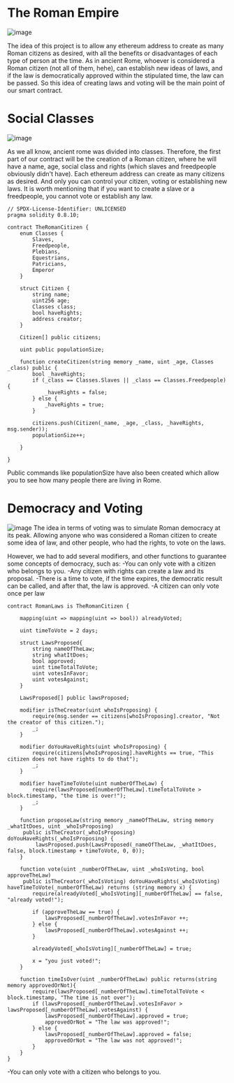 # The Roman Empire
![image](https://user-images.githubusercontent.com/101097089/160344573-329cff6c-59b0-4a86-b6b3-6915b44cfaf5.png)

The idea of this project is to allow any ethereum address to create as many Roman citizens as desired, with all the benefits or disadvantages of each type of person at the time. As in ancient Rome, whoever is considered a Roman citizen (not all of them, hehe), can establish new ideas of laws, and if the law is democratically approved within the stipulated time, the law can be passed. So this idea of creating laws and voting will be the main point of our smart contract.

# Social Classes
![image](https://user-images.githubusercontent.com/101097089/160344630-ed15dd9a-4ed9-4aac-be8b-59ae90d7502c.png)

As we all know, ancient rome was divided into classes.
Therefore, the first part of our contract will be the creation of a Roman citizen, where he will have a name, age, social class and rights (which slaves and freedpeople obviously didn't have). 
Each ethereum address can create as many citizens as desired. And only you can control your citizen, voting or establishing new laws. It is worth mentioning that if you want to create a slave or a freedpeople, you cannot vote or establish any law.

```
// SPDX-License-Identifier: UNLICENSED
pragma solidity 0.8.10;

contract TheRomanCitizen {
    enum Classes {
        Slaves,
        Freedpeople,
        Plebians,
        Equestrians,
        Patricians,
        Emperor
    }

    struct Citizen {
        string name;
        uint256 age;
        Classes class; 
        bool haveRights;
        address creator;
    }

    Citizen[] public citizens;

    uint public populationSize;

    function createCitizen(string memory _name, uint _age, Classes _class) public {
        bool _haveRights;
        if (_class == Classes.Slaves || _class == Classes.Freedpeople){
            _haveRights = false;
        } else {
            _haveRights = true;
        }
        
        citizens.push(Citizen(_name, _age, _class, _haveRights, msg.sender));
        populationSize++;

    }

}
```

Public commands like populationSize have also been created which allow you to see how many people there are living in Rome.

# Democracy and Voting
![image](https://user-images.githubusercontent.com/101097089/160381080-37d8cd60-cb1e-43d7-8a50-554c2d2005c8.png)
The idea in terms of voting was to simulate Roman democracy at its peak. Allowing anyone who was considered a Roman citizen to create some idea of law, and other people, who had the rights, to vote on the laws.

However, we had to add several modifiers, and other functions to guarantee some concepts of democracy, such as:
-You can only vote with a citizen who belongs to you.
-Any citizen with rights can create a law and its proposal.
-There is a time to vote, if the time expires, the democratic result can be called, and after that, the law is approved.
-A citizen can only vote once per law

```
contract RomanLaws is TheRomanCitizen {

    mapping(uint => mapping(uint => bool)) alreadyVoted;

    uint timeToVote = 2 days;

    struct LawsProposed{
        string nameOfTheLaw;
        string whatItDoes;
        bool approved;
        uint timeTotalToVote;
        uint votesInFavor;
        uint votesAgainst;
    }

    LawsProposed[] public lawsProposed;

    modifier isTheCreator(uint whoIsProposing) {
        require(msg.sender == citizens[whoIsProposing].creator, "Not the creator of this citizen.");
        _;
    }

    modifier doYouHaveRights(uint whoIsProposing) {
        require(citizens[whoIsProposing].haveRights == true, "This citizen does not have rights to do that");
        _;
    }

    modifier haveTimeToVote(uint numberOfTheLaw) {
        require(lawsProposed[numberOfTheLaw].timeTotalToVote > block.timestamp, "the time is over!");
        _;
    }

    function proposeLaw(string memory _nameOfTheLaw, string memory _whatItDoes, uint _whoIsProposing)
     public isTheCreator(_whoIsProposing) doYouHaveRights(_whoIsProposing) {
         lawsProposed.push(LawsProposed(_nameOfTheLaw, _whatItDoes, false, block.timestamp + timeToVote, 0, 0));
    }

    function vote(uint _numberOfTheLaw, uint _whoIsVoting, bool approveTheLaw)
     public isTheCreator(_whoIsVoting) doYouHaveRights(_whoIsVoting) haveTimeToVote(_numberOfTheLaw) returns (string memory x) {
        require(alreadyVoted[_whoIsVoting][_numberOfTheLaw] == false, "already voted!");
        
        if (approveTheLaw == true) {
            lawsProposed[_numberOfTheLaw].votesInFavor ++;
        } else {
            lawsProposed[_numberOfTheLaw].votesAgainst ++;
        }

        alreadyVoted[_whoIsVoting][_numberOfTheLaw] = true;

        x = "you just voted!";
    }

    function timeIsOver(uint _numberOfTheLaw) public returns(string memory approvedOrNot){
        require(lawsProposed[_numberOfTheLaw].timeTotalToVote < block.timestamp, "The time is not over");
        if (lawsProposed[_numberOfTheLaw].votesInFavor > lawsProposed[_numberOfTheLaw].votesAgainst) {
            lawsProposed[_numberOfTheLaw].approved = true;
            approvedOrNot = "The law was approved!";
        } else {
            lawsProposed[_numberOfTheLaw].approved = false;
            approvedOrNot = "The law was not approved!";
        }
    }
}
```

-You can only vote with a citizen who belongs to you.

